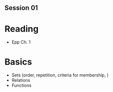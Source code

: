 Session 01
----------

# Reading
* Epp Ch. 1

# Basics

* Sets (order, repetition, criteria for membership, )
* Relations
* Functions

